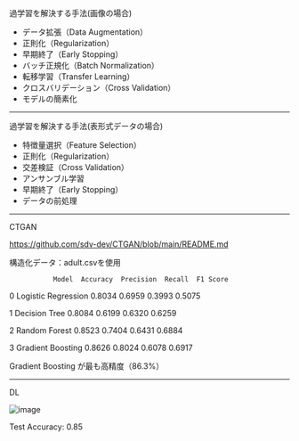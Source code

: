 過学習を解決する手法(画像の場合)

* データ拡張（Data Augmentation）
* 正則化（Regularization）
* 早期終了（Early Stopping）
* バッチ正規化（Batch Normalization）
* 転移学習（Transfer Learning）
* クロスバリデーション（Cross Validation）
* モデルの簡素化
---
過学習を解決する手法(表形式データの場合)
* 特徴量選択（Feature Selection）
* 正則化（Regularization）
* 交差検証（Cross Validation）
* アンサンブル学習
* 早期終了（Early Stopping）
* データの前処理
---

CTGAN

https://github.com/sdv-dev/CTGAN/blob/main/README.md

構造化データ：adult.csvを使用

               Model  Accuracy  Precision  Recall  F1 Score

0  Logistic Regression    0.8034     0.6959  0.3993    0.5075

1        Decision Tree    0.8084     0.6199  0.6320    0.6259

2        Random Forest    0.8523     0.7404  0.6431    0.6884

3    Gradient Boosting    0.8626     0.8024  0.6078    0.6917

Gradient Boosting が最も高精度（86.3%）

---
DL

![image](https://github.com/user-attachments/assets/67baaca8-10c0-45cc-b9cb-0e4204c88c3b)

Test Accuracy: 0.85




